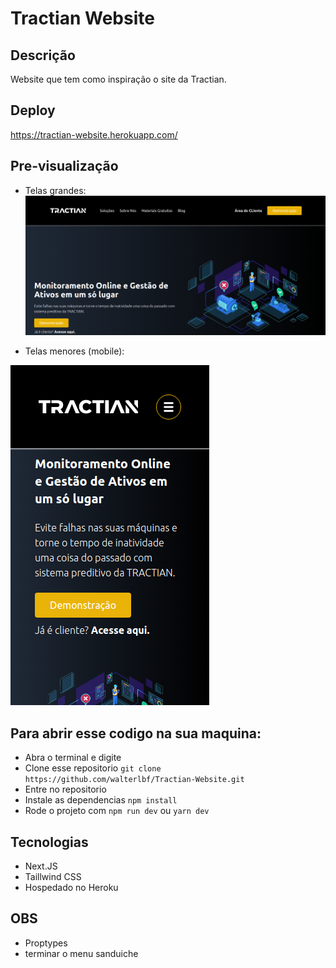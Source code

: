 
# Tractian Website

## Descrição

Website que tem como inspiração o site da Tractian.

## Deploy

https://tractian-website.herokuapp.com/

## Pre-visualização

- Telas grandes:
![image](desktop.png)

- Telas menores (mobile):

![image](mobile.png)

## Para abrir esse codigo na sua maquina:

- Abra o terminal e digite
- Clone esse repositorio  `git clone https://github.com/walterlbf/Tractian-Website.git`
- Entre no repositorio
- Instale as dependencias `npm install`
- Rode o projeto com `npm run dev` ou `yarn dev`

## Tecnologias 

- Next.JS
- Taillwind CSS
- Hospedado no Heroku

## OBS
- Proptypes
- terminar o menu sanduiche



